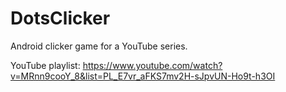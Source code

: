 # DotsClicker
Android clicker game for a YouTube series.

YouTube playlist: https://www.youtube.com/watch?v=MRnn9cooY_8&list=PL_E7vr_aFKS7mv2H-sJpvUN-Ho9t-h3OI
